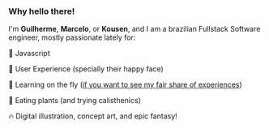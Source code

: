 ### Why hello there!

I'm **Guilherme**, **Marcelo**, or **Kousen**, and I am a brazilian Fullstack Software engineer, mostly passionate lately for:

:nut_and_bolt: Javascript

:busts_in_silhouette: User Experience (specially their happy face)

:rocket: Learning on the fly ([if you want to see my fair share of experiences](https://www.linkedin.com/in/guilherme-marcelo-luersen/))

:seedling: Eating plants (and trying calisthenics)

:fire: Digital illustration, concept art, and epic fantasy!
